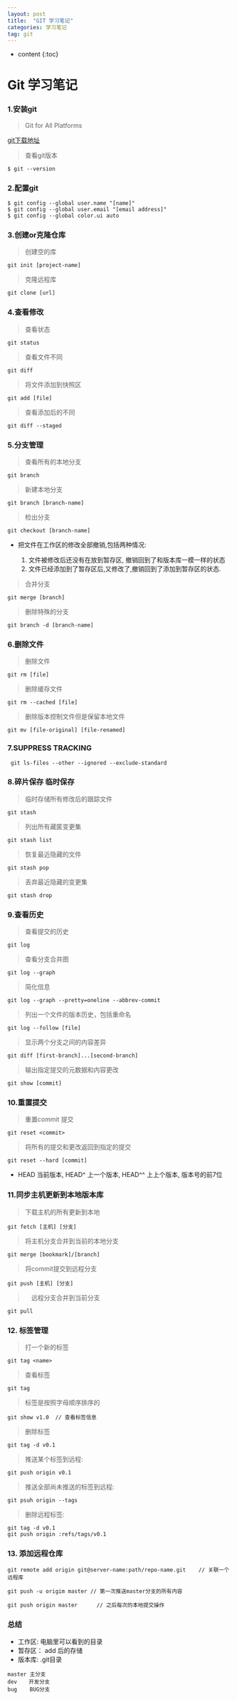 ```yaml
---
layout: post
title:  "GIT 学习笔记"
categories: 学习笔记
tag: git
---
```


* content
{:toc}


# Git 学习笔记

### 1.安装git

> Git for All Platforms

[git下载地址](http://git-scm.com) 

> 查看git版本

```
$ git --version
```

### 2.配置git

```
$ git config --global user.name "[name]"
$ git config --global user.email "[email address]"
$ git config --global color.ui auto
```


### 3.创建or克隆仓库

>创建空的库

```
git init [project-name]
```

> 克隆远程库

```
git clone [url]
```

### 4.查看修改

> 查看状态

```
git status
```

> 查看文件不同

```
git diff
```

> 将文件添加到快照区

```
git add [file]
```

> 查看添加后的不同

```
git diff --staged

```

### 5.分支管理

> 查看所有的本地分支

```
git branch
```

> 新建本地分支

```
git branch [branch-name]
```

> 检出分支

```
git checkout [branch-name]
```
- 把文件<filename>在工作区的修改全部撤销,包括两种情况:
   1. <filename> 文件被修改后还没有在放到暂存区, 撤销回到了和版本库一模一样的状态
   2. <filename> 文件已经添加到了暂存区后,又修改了,撤销回到了添加到暂存区的状态.

> 合并分支

``` 
git merge [branch]
```

> 删除特殊的分支

``` 
git branch -d [branch-name]
```

### 6.删除文件

> 删除文件
```
git rm [file]
```

> 删除缓存文件

```
git rm --cached [file]
```

> 删除版本控制文件但是保留本地文件

```
git mv [file-original] [file-renamed]
```

### 7.SUPPRESS TRACKING

```
 git ls-files --other --ignored --exclude-standard
```

### 8.碎片保存 临时保存

> 临时存储所有修改后的跟踪文件

```
git stash
```

> 列出所有藏匿变更集

```
git stash list
```

> 恢复最近隐藏的文件

```
git stash pop
```

> 丢弃最近隐藏的变更集

``` 
git stash drop
```

### 9.查看历史


> 查看提交的历史

``` 
git log
```

> 查看分支合并图

```
git log --graph
```

> 简化信息

``` 
git log --graph --pretty=oneline --abbrev-commit
```

> 列出一个文件的版本历史，包括重命名

``` 
git log --follow [file]
```

> 显示两个分支之间的内容差异

```
git diff [first-branch]...[second-branch]
```

> 输出指定提交的元数据和内容更改

``` 
git show [commit]
```

### 10.重置提交

>  重置commit 提交

```
git reset <commit>
```

> 将所有的提交和更改返回到指定的提交 

``` 
git reset --hard [commit]
```
* HEAD 当前版本, HEAD^ 上一个版本, HEAD^^ 上上个版本, 版本号的前7位
 

### 11.同步主机更新到本地版本库

> 下载主机的所有更新到本地

```
git fetch [主机] [分支]
```

> 将主机分支合并到当前的本地分支

``` 
git merge [bookmark]/[branch]
```

> 将commit提交到远程分支　

``` 
git push [主机] [分支]
```

>　远程分支合并到当前分支

``` 
git pull
```

### 12.  标签管理

> 打一个新的标签

``` 
git tag <name>		
```

> 查看标签

``` 
git tag  
```

>标签是按照字母顺序排序的

```
git show v1.0  // 查看标签信息
```
> 删除标签

```
git tag -d v0.1
```

>推送某个标签到远程:

``` 
git push origin v0.1
```

> 推送全部尚未推送的标签到远程:

``` 
git psuh origin --tags
```

> 删除远程标签:

``` 
git tag -d v0.1
git push origin :refs/tags/v0.1
```

### 13. 添加远程仓库

``` 
git remote add origin git@server-name:path/repo-name.git	// 关联一个远程库

git push -u origim master // 第一次推送master分支的所有内容

git push origin master		// 之后每次的本地提交操作
```
	
### 总结

* 工作区: 电脑里可以看到的目录
* 暂存区： add 后的存储
* 版本库: .git目录

``` 
master 主分支
dev 　 开发分支
bug    BUG分支
```


